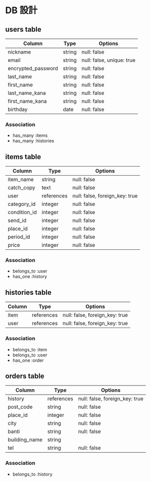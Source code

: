 # DB 設計

## users table

| Column             | Type                | Options                   |
|--------------------|---------------------|---------------------------|
| nickname           | string              | null: false               |
| email              | string              | null: false, unique: true |
| encrypted_password | string              | null: false               |
| last_name          | string              | null: false               |
| first_name         | string              | null: false               |
| last_name_kana     | string              | null: false               |
| first_name_kana    | string              | null: false               |
| birthday           | date                | null: false               |





### Association

* has_many :items
* has_many :histories

## items table

| Column                              | Type       | Options                        |
|-------------------------------------|------------|--------------------------------|
| item_name                           | string     | null: false                    |
| catch_copy                          | text       | null: false                    |
| user                                | references | null: false, foreign_key: true |
| category_id                         | integer    | null: false                    |
| condition_id                        | integer    | null: false                    |
| send_id                             | integer    | null: false                    |
| place_id                            | integer    | null: false                    |
| period_id                           | integer    | null: false                    |
| price                               | integer    | null: false                    |


### Association

- belongs_to :user
- has_one :history

## histories table

| Column      | Type       | Options                        |
|-------------|------------|--------------------------------|
| item        | references | null: false, foreign_key: true |
| user        | references | null: false, foreign_key: true |

### Association

- belongs_to :item
- belongs_to :user
- has_one :order




## orders table

| Column                              | Type       | Options                        |
|-------------------------------------|------------|--------------------------------|
| history                             | references | null: false, foreign_key: true |
| post_code                           | string     | null: false                    |
| place_id                            | integer    | null: false                    |
| city                                | string     | null: false                    |
| banti                               | string     | null: false                    |
| building_name                       | string     |                                |
| tel                                 | string     | null: false                    |

### Association

- belongs_to :history
